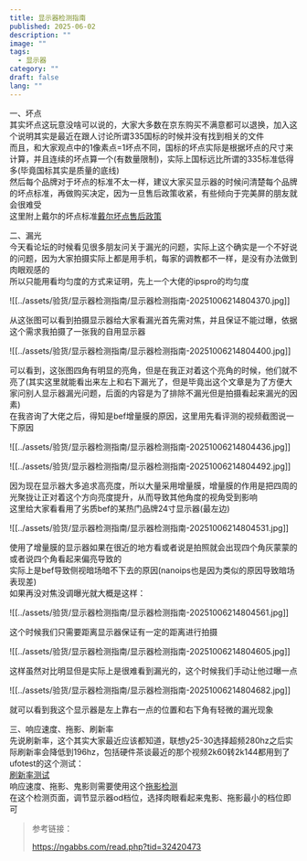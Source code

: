 ```yaml
---
title: 显示器检测指南
published: 2025-06-02
description: ""
image: ""
tags:
  - 显示器
category: ""
draft: false
lang: ""
---
```


一、坏点  
其实坏点这玩意没啥可以说的，大家大多数在京东购买不满意都可以退换，加入这个说明其实是最近在跟人讨论所谓335国标的时候并没有找到相关的文件  
而且，和大家观点中的1像素点=1坏点不同，国标的坏点实际是根据坏点的尺寸来计算，并且连续的坏点算一个(有数量限制)，实际上国标远比所谓的335标准低得多(毕竟国标其实是质量的底线)  
然后每个品牌对于坏点的标准不太一样，建议大家买显示器的时候问清楚每个品牌的坏点标准，再做购买决定，因为一旦售后政策收紧，有些倾向于完美屏的朋友就会很难受  
这里附上戴尔的坏点标准[戴尔坏点售后政策](https://www.dell.com/support/kbdoc/zh-cn/000126004/dell-display-pixel-guidelines)  
  
二、漏光  
今天看论坛的时候看见很多朋友问关于漏光的问题，实际上这个确实是一个不好说的问题，因为大家拍摄实际上都是用手机，每家的调教都不一样，是没有办法做到肉眼观感的  
所以只能用看均匀度的方式来证明，先上一个大佬的ipspro的均匀度

![[../assets/验货/显示器检测指南/显示器检测指南-20251006214804370.jpg]]

从这张图可以看到拍摄显示器给大家看漏光首先需对焦，并且保证不能过曝，依据这个需求我拍摄了一张我的自用显示器

![[../assets/验货/显示器检测指南/显示器检测指南-20251006214804400.jpg]]

可以看到，这张图四角有明显的亮角，但是在我正对着这个亮角的时候，他们就不亮了(其实这里就能看出来左上和右下漏光了，但是毕竟出这个文章是为了方便大家问别人显示器漏光问题，后面的内容是为了排除不漏光但是拍摄看起来漏光的因素)  
在我咨询了大佬之后，得知是bef增量膜的原因，这里用先看评测的视频截图说一下原因

![[../assets/验货/显示器检测指南/显示器检测指南-20251006214804436.jpg]]

![[../assets/验货/显示器检测指南/显示器检测指南-20251006214804492.jpg]]

因为现在显示器大多追求高亮度，所以大量采用增量膜，增量膜的作用是把四周的光聚拢让正对着这个方向亮度提升，从而导致其他角度的视角受到影响  
这里给大家看看用了劣质bef的某热门品牌24寸显示器(最左边)

![[../assets/验货/显示器检测指南/显示器检测指南-20251006214804531.jpg]]

使用了增量膜的显示器如果在很近的地方看或者说是拍照就会出现四个角灰蒙蒙的或者说四个角看起来偏亮导致的  
实际上是bef导致侧视暗场暗不下去的原因(nanoips也是因为类似的原因导致暗场表现差)  
如果再没对焦没调曝光就大概是这样：

![[../assets/验货/显示器检测指南/显示器检测指南-20251006214804561.jpg]]

这个时候我们只需要距离显示器保证有一定的距离进行拍摄

![[../assets/验货/显示器检测指南/显示器检测指南-20251006214804605.jpg]]

这样虽然对比明显但是实际上是很难看到漏光的，这个时候我们手动让他过曝一点

![[../assets/验货/显示器检测指南/显示器检测指南-20251006214804682.jpg]]

就可以看到我这个显示器是左上靠右一点的位置和右下角有轻微的漏光现象  
  
三、响应速度、拖影、刷新率  
先说刷新率，这个其实大家最近应该都知道，联想y25-30选择超频280hz之后实际刷新率会降低到196hz，包括硬件茶谈最近的那个视频2k60转2k144都用到了ufotest的这个测试：  
[刷新率测试](https://www.testufo.com/frameskipping)  
响应速度、拖影、鬼影则需要使用这个[拖影检测](https://www.testufo.com/ghosting)  
在这个检测页面，调节显示器od档位，选择肉眼看起来鬼影、拖影最小的档位即可


> 参考链接：
> 
>https://ngabbs.com/read.php?tid=32420473